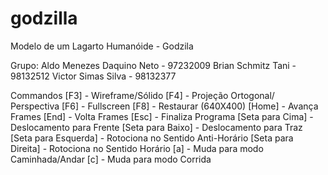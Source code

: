 # godzilla

Modelo de um Lagarto Humanóide - Godzila

Grupo:
    Aldo Menezes Daquino Neto - 97232009
    Brian Schmitz Tani - 98132512
    Victor Simas Silva - 98132377

Commandos
[F3] 				- Wireframe/Sólido
[F4] 				- Projeção Ortogonal/ Perspectiva
[F6]	 			- Fullscreen
[F8] 				- Restaurar (640X400)
[Home] 			- Avança Frames
[End] 			- Volta Frames
[Esc]				- Finaliza Programa
[Seta para Cima]		- Deslocamento para Frente
[Seta para Baixo]		- Deslocamento para Traz
[Seta para Esquerda]	- Rotociona no Sentido Anti-Horário
[Seta para Direita]	- Rotociona no Sentido Horário
[a]				- Muda para modo Caminhada/Andar
[c]				- Muda para modo Corrida


